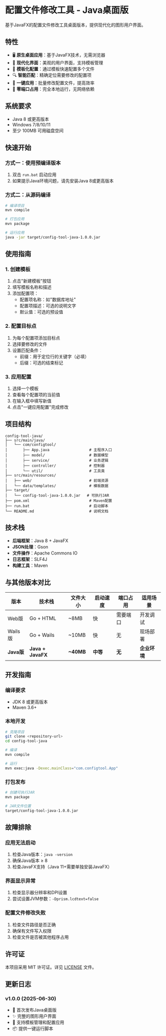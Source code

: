 # 配置文件修改工具 - Java桌面版

基于JavaFX的配置文件修改工具桌面版本，提供现代化的图形用户界面。

## 特性

- 🖥️ **原生桌面应用**：基于JavaFX技术，无需浏览器
- 🎨 **现代化界面**：美观的用户界面，支持模板管理
- 📝 **模板化配置**：通过模板快速配置多个文件
- 🔍 **智能匹配**：精确定位需要修改的配置项
- 🚀 **一键应用**：批量修改配置文件，提高效率
- 💾 **零端口占用**：完全本地运行，无网络依赖

## 系统要求

- Java 8 或更高版本
- Windows 7/8/10/11
- 至少 100MB 可用磁盘空间

## 快速开始

### 方式一：使用预编译版本

1. 双击 `run.bat` 启动应用
2. 如果提示Java环境问题，请先安装Java 8或更高版本

### 方式二：从源码编译

```bash
# 编译项目
mvn compile

# 打包应用
mvn package

# 运行应用
java -jar target/config-tool-java-1.0.0.jar
```

## 使用指南

### 1. 创建模板
1. 点击"新建模板"按钮
2. 填写模板名称和描述
3. 添加配置项：
   - 配置项名称：如"数据库地址"
   - 配置项描述：可选的说明文字
   - 默认值：可选的预设值

### 2. 配置目标点
1. 为每个配置项添加目标点
2. 选择要修改的文件
3. 设置匹配条件：
   - 前缀：用于定位行的关键字（必填）
   - 后缀：可选的结束标记

### 3. 应用配置
1. 选择一个模板
2. 查看每个配置项的当前值
3. 在输入框中填写新值
4. 点击"一键应用配置"完成修改

## 项目结构

```
config-tool-java/
├── src/main/java/
│   └── com/configtool/
│       ├── App.java                  # 主程序入口
│       ├── model/                    # 数据模型
│       ├── service/                  # 业务逻辑
│       ├── controller/               # 控制器
│       └── util/                     # 工具类
├── src/main/resources/
│   ├── web/                          # 前端资源
│   └── data/templates/               # 模板数据
├── target/
│   └── config-tool-java-1.0.0.jar   # 可执行JAR
├── pom.xml                           # Maven配置
├── run.bat                           # 启动脚本
└── README.md                         # 说明文档
```

## 技术栈

- **后端框架**：Java 8 + JavaFX
- **JSON处理**：Gson
- **文件操作**：Apache Commons IO
- **日志框架**：SLF4J
- **构建工具**：Maven

## 与其他版本对比

| 版本 | 技术栈 | 文件大小 | 启动速度 | 端口占用 | 适用场景 |
|------|--------|----------|----------|----------|----------|
| Web版 | Go + HTML | ~8MB | 快 | 需要端口 | 开发调试 |
| Wails版 | Go + Wails | ~10MB | 快 | 无 | 现场部署 |
| **Java版** | **Java + JavaFX** | **~40MB** | **中等** | **无** | **企业环境** |

## 开发指南

### 编译要求
- JDK 8 或更高版本
- Maven 3.6+

### 本地开发
```bash
# 克隆项目
git clone <repository-url>
cd config-tool-java

# 编译
mvn compile

# 运行
mvn exec:java -Dexec.mainClass="com.configtool.App"
```

### 打包发布
```bash
# 创建可执行JAR
mvn package

# JAR文件位置
target/config-tool-java-1.0.0.jar
```

## 故障排除

### 应用无法启动
1. 检查Java版本：`java -version`
2. 确保Java版本 ≥ 8
3. 检查JavaFX支持（Java 11+需要单独安装JavaFX）

### 界面显示异常
1. 检查显示器分辨率和DPI设置
2. 尝试设置JVM参数：`-Dprism.lcdtext=false`

### 配置文件修改失败
1. 检查文件路径是否正确
2. 确保有文件写入权限
3. 检查文件是否被其他程序占用

## 许可证

本项目采用 MIT 许可证。详见 [LICENSE](LICENSE) 文件。

## 更新日志

### v1.0.0 (2025-06-30)
- 🎉 首次发布Java桌面版
- ✨ 完整的图形用户界面
- 🔧 支持模板管理和配置应用
- 📦 提供一键运行脚本 